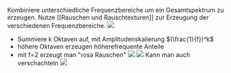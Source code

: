 Kombiniere unterschiedliche Frequenzbereiche um ein Gesamtspektrum zu erzeugen. Nutze [[Rauschen und Rauschtexturen]] zur Erzeugung der verschiedenen Frequenzbereiche.
![](turbulence.png)
- Summiere k Oktaven auf, mit Amplitudenskalierung $(\frac{1}{f})^k$ 
- höhere Oktaven erzeugen höherefrequente Anteile
- mit f=2 erzeugt man "rosa Rauschen"
![](frequence_sum.png)
![](tubulence.png)
Kann man auch verschachteln
![](verschachtelte_tubulenzen.png)
